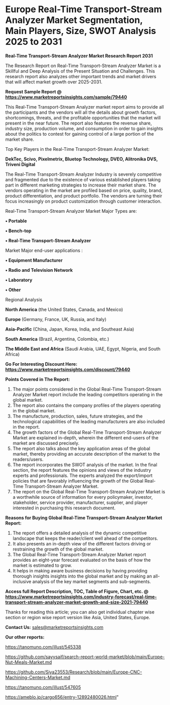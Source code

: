 # Europe Real-Time Transport-Stream Analyzer Market Segmentation, Main Players, Size, SWOT Analysis 2025 to 2031

<strong>Real-Time Transport-Stream Analyzer Market Research Report 2031</strong>

The Research Report on Real-Time Transport-Stream Analyzer Market is a Skillful and Deep Analysis of the Present Situation and Challenges. This research report also analyzes other important trends and market drivers that will affect market growth over 2025-2031.

<strong>Request Sample Report @ <a href=https://www.marketreportsinsights.com/sample/79440>https://www.marketreportsinsights.com/sample/79440</a></strong>

This Real-Time Transport-Stream Analyzer market report aims to provide all the participants and the vendors will all the details about growth factors, shortcomings, threats, and the profitable opportunities that the market will present in the near future. The report also features the revenue share, industry size, production volume, and consumption in order to gain insights about the politics to contest for gaining control of a large portion of the market share.

Top Key Players in the Real-Time Transport-Stream Analyzer Market:

<strong>DekTec, Scivo, Pixelmetrix, Bluetop Technology, DVEO, Alitronika DVS, Triveni Digital</strong>

The Real-Time Transport-Stream Analyzer Industry is severely competitive and fragmented due to the existence of various established players taking part in different marketing strategies to increase their market share. The vendors operating in the market are profiled based on price, quality, brand, product differentiation, and product portfolio. The vendors are turning their focus increasingly on product customization through customer interaction.

Real-Time Transport-Stream Analyzer Market Major Types are:

<strong>• Portable

• Bench-top

• Real-Time Transport-Stream Analyzer</strong>

Market Major end-user applications :

<strong>• Equipment Manufacturer

• Radio and Television Network

• Laboratory

• Other</strong>

Regional Analysis

</u><strong><b>North America</b></strong> (the United States, Canada, and Mexico)

<strong><b>Europe </b></strong>(Germany, France, UK, Russia, and Italy)

<strong><b>Asia-Pacific</b></strong> (China, Japan, Korea, India, and Southeast Asia)

<strong><b>South America</b></strong> (Brazil, Argentina, Colombia, etc.)

<strong><b>The Middle East and Africa</b></strong> (Saudi Arabia, UAE, Egypt, Nigeria, and South Africa)

<strong>Go For Interesting Discount Here: <a href=https://www.marketreportsinsights.com/discount/79440>https://www.marketreportsinsights.com/discount/79440</a></strong>

<strong>Points Covered in The Report:</strong>
<ol>
  <li>The major points considered in the Global Real-Time Transport-Stream Analyzer Market report include the leading competitors operating in the global market.</li>
  <li>The report also contains the company profiles of the players operating in the global market.</li>
  <li>The manufacture, production, sales, future strategies, and the technological capabilities of the leading manufacturers are also included in the report.</li>
  <li>The growth factors of the Global Real-Time Transport-Stream Analyzer Market are explained in-depth, wherein the different end-users of the market are discussed precisely.</li>
  <li>The report also talks about the key application areas of the global market, thereby providing an accurate description of the market to the readers/users.</li>
  <li>The report incorporates the SWOT analysis of the market. In the final section, the report features the opinions and views of the industry experts and professionals. The experts analyzed the export/import policies that are favorably influencing the growth of the Global Real-Time Transport-Stream Analyzer Market.</li>
  <li>The report on the Global Real-Time Transport-Stream Analyzer Market is a worthwhile source of information for every policymaker, investor, stakeholder, service provider, manufacturer, supplier, and player interested in purchasing this research document.</li>
</ol>
<strong>Reasons for Buying Global Real-Time Transport-Stream Analyzer Market Report:</strong>

<ol>
  <li>The report offers a detailed analysis of the dynamic competitive landscape that keeps the reader/client well ahead of the competitors.</li>
  <li>It also presents an in-depth view of the different factors driving or restraining the growth of the global market.</li>
  <li>The Global Real-Time Transport-Stream Analyzer Market report provides an eight-year forecast evaluated on the basis of how the market is estimated to grow.</li>
  <li>It helps in making aware business decisions by having providing thorough insights insights into the global market and by making an all-inclusive analysis of the key market segments and sub-segments.</li>
</ol>
<strong>Access full Report Description, TOC, Table of Figure, Chart, etc. @ <a href=https://www.marketreportsinsights.com/industry-forecast/real-time-transport-stream-analyzer-market-growth-and-size-2021-79440>https://www.marketreportsinsights.com/industry-forecast/real-time-transport-stream-analyzer-market-growth-and-size-2021-79440</a></strong>


Thanks for reading this article; you can also get individual chapter wise section or region wise report version like Asia, United States, Europe.

<strong>Contact Us:</strong>
sales@marketreportsinsights.com

<strong>Our other reports:</strong>

<a href=https://tanomuno.com/illust/545338>https://tanomuno.com/illust/545338</a>

<a href=https://github.com/sayysaif/search-report-world-market/blob/main/Europe-Nut-Meals-Market.md>https://github.com/sayysaif/search-report-world-market/blob/main/Europe-Nut-Meals-Market.md</a>

<a href=https://github.com/Siya23553/Research/blob/main/Europe-CNC-Machining-Centers-Market.md>https://github.com/Siya23553/Research/blob/main/Europe-CNC-Machining-Centers-Market.md</a>

<a href=https://tanomuno.com/illust/547605>https://tanomuno.com/illust/547605</a>

<a href=https://ameblo.jp/cargo656/entry-12892480026.html>https://ameblo.jp/cargo656/entry-12892480026.html</a>"
